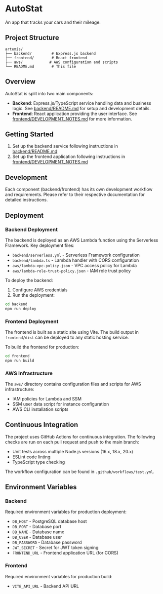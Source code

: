 # AutoStat

An app that tracks your cars and their mileage.

## Project Structure

```
artemis/
├── backend/         # Express.js backend
├── frontend/        # React frontend
├── aws/            # AWS configuration and scripts
└── README.md        # This file
```

## Overview

AutoStat is split into two main components:

- **Backend**: Express.js/TypeScript service handling data and business logic. See [backend/README.md](backend/README.md) for setup and development details.
- **Frontend**: React application providing the user interface. See [frontend/DEVELOPMENT_NOTES.md](frontend/DEVELOPMENT_NOTES.md) for more information.

## Getting Started

1. Set up the backend service following instructions in [backend/README.md](backend/README.md)
2. Set up the frontend application following instructions in [frontend/DEVELOPMENT_NOTES.md](frontend/DEVELOPMENT_NOTES.md)

## Development

Each component (backend/frontend) has its own development workflow and requirements. Please refer to their respective documentation for detailed instructions.

## Deployment

### Backend Deployment

The backend is deployed as an AWS Lambda function using the Serverless Framework. Key deployment files:

- `backend/serverless.yml` - Serverless Framework configuration
- `backend/lambda.ts` - Lambda handler with CORS configuration
- `aws/lambda-vpc-policy.json` - VPC access policy for Lambda
- `aws/lambda-role-trust-policy.json` - IAM role trust policy

To deploy the backend:

1. Configure AWS credentials
2. Run the deployment:
```bash
cd backend
npm run deploy
```

### Frontend Deployment

The frontend is built as a static site using Vite. The build output in `frontend/dist` can be deployed to any static hosting service.

To build the frontend for production:
```bash
cd frontend
npm run build
```

### AWS Infrastructure

The `aws/` directory contains configuration files and scripts for AWS infrastructure:

- IAM policies for Lambda and SSM
- SSM user data script for instance configuration
- AWS CLI installation scripts

## Continuous Integration

The project uses GitHub Actions for continuous integration. The following checks are run on each pull request and push to the main branch:

- Unit tests across multiple Node.js versions (16.x, 18.x, 20.x)
- ESLint code linting
- TypeScript type checking

The workflow configuration can be found in `.github/workflows/test.yml`.

## Environment Variables

### Backend
Required environment variables for production deployment:
- `DB_HOST` - PostgreSQL database host
- `DB_PORT` - Database port
- `DB_NAME` - Database name
- `DB_USER` - Database user
- `DB_PASSWORD` - Database password
- `JWT_SECRET` - Secret for JWT token signing
- `FRONTEND_URL` - Frontend application URL (for CORS)

### Frontend
Required environment variables for production build:
- `VITE_API_URL` - Backend API URL
